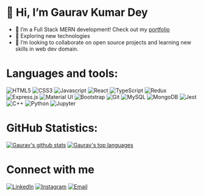 #  👋 Hi, I’m Gaurav Kumar Dey
- 👀 I’m a Full Stack MERN development! Check out my [portfolio](https://gackrey.netlify.app)
- 🌱 Exploring new technologies
- 💞️ I’m looking to collaborate on open source projects and learning new skills in web dev domain.

# Languages and tools:
<img alt="HTML5" src="https://img.shields.io/badge/html5-%23E34F26.svg?style=for-the-badge&logo=html5&logoColor=white"/>   <img alt="CSS3" src="https://img.shields.io/badge/css3-%231572B6.svg?style=for-the-badge&logo=css3&logoColor=white"/>   <img alt="Javascript" src="https://img.shields.io/badge/JavaScript-F7DF1E?style=for-the-badge&logo=javascript&logoColor=black" />  <img alt="React" src="https://img.shields.io/badge/react-%2320232a.svg?style=for-the-badge&logo=react&logoColor=%2361DAFB"/>  <img alt="TypeScript" src="https://img.shields.io/badge/typescript-%23007ACC.svg?style=for-the-badge&logo=typescript&logoColor=white"/>  <img alt="Redux" src="https://img.shields.io/badge/redux-%23593d88.svg?style=for-the-badge&logo=redux&logoColor=white"/>  <img alt="Express.js" src="https://img.shields.io/badge/express.js-%23404d59.svg?style=for-the-badge&logo=express&logoColor=%2361DAFB"/>     <img alt="Material UI" src="https://img.shields.io/badge/materialui-%230081CB.svg?style=for-the-badge&logo=material-ui&logoColor=white"/>      <img alt="Bootstrap" src="https://img.shields.io/badge/bootstrap-%23563D7C.svg?style=for-the-badge&logo=bootstrap&logoColor=white"/>         <img alt="Git" src="https://img.shields.io/badge/git-%23F05033.svg?style=for-the-badge&logo=git&logoColor=white"/>   <img alt="MySQL" src="https://img.shields.io/badge/mysql-%2300f.svg?style=for-the-badge&logo=mysql&logoColor=white"/>   <img alt="MongoDB" src ="https://img.shields.io/badge/MongoDB-%234ea94b.svg?style=for-the-badge&logo=mongodb&logoColor=white"/>     <img alt="Jest" src="https://img.shields.io/badge/-jest-%23C21325?style=for-the-badge&logo=jest&logoColor=white"/> <img alt="C++" src="https://img.shields.io/badge/c++-%2300599C.svg?style=for-the-badge&logo=c%2B%2B&logoColor=white"/> <img alt="Python" src="https://img.shields.io/badge/python-%2314354C.svg?style=for-the-badge&logo=python&logoColor=white"/>    <img alt="Jupyter" src="https://img.shields.io/badge/Jupyter-%23F37626.svg?style=for-the-badge&logo=Jupyter&logoColor=white" />
# GitHub Statistics: 

[![Gaurav's github stats](https://github-readme-stats.vercel.app/api?username=Gackrey&theme=tokyonight&show_icons=true&hide=["issues"])](https://github.com/Gackrey/github-readme-stats)      [![Gaurav's top languages](https://github-readme-stats.vercel.app/api/top-langs/?username=Gackrey&theme=tokyonight&layout=compact)](https://github.com/Gackrey/github-readme-stats)


# Connect with me

<a href="https://www.linkedin.com/in/gaurav-kumar-dey/"><img alt="LinkedIn" src="https://img.shields.io/badge/LinkedIn-Gaurav%20Kumar%20Dey-blue?style=flat-square&logo=linkedin"></a>
<a href="https://www.instagram.com/gackrey/"><img alt="Instagram" src="https://img.shields.io/badge/Instagram-Gackrey-blue?style=flat-square&logo=instagram"></a>
<a href="mailto:gauravdey625@gmail.com"><img alt="Email" src="https://img.shields.io/badge/Email-gauravdey625@gmail.com-blue?style=flat-square&logo=gmail"></a>
